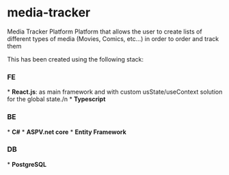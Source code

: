 # media-tracker
Media Tracker Platform
Platform that allows the user to create lists of different types of media (Movies, Comics, etc...) in order to 
order and track them

This has been created using the following stack:

<h3>FE</h3>
* <strong>React.js</strong>: as main framework and with custom usState/useContext solution for the global state./n
* <strong>Typescript</strong>

<h3>BE</h3>
* <strong>C#</strong>
* <strong>ASPV.net core</strong>
* <strong>Entity Framework</strong>

<h3>DB</h3>
* <strong>PostgreSQL</strong>
